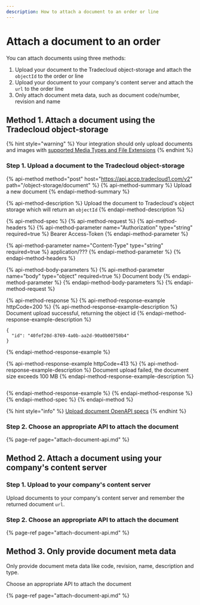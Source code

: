 ```yaml
---
description: How to attach a document to an order or line
---
```


# Attach a document to an order

You can attach documents using three methods:

1. Upload your document to the Tradecloud object-storage and attach the `objectId` to the order or line
2. Upload your document to your company's content server and attach the `url` to the order line
3. Only attach document meta data, such as document code/number, revision and name

## Method 1. Attach a document using the Tradecloud object-storage

{% hint style="warning" %}
Your integration should only upload documents and images with [supported Media Types and File Extensions](../../security/media-types.md)
{% endhint %}

### Step 1. Upload a document to the Tradecloud object-storage

{% api-method method="post" host="https://api.accp.tradecloud1.com/v2" path="/object-storage/document" %}
{% api-method-summary %}
Upload a new document
{% endapi-method-summary %}

{% api-method-description %}
Upload the document to Tradecloud's object storage which will return an `objectId`
{% endapi-method-description %}

{% api-method-spec %}
{% api-method-request %}
{% api-method-headers %}
{% api-method-parameter name="Authorization" type="string" required=true %}
Bearer Access-Token
{% endapi-method-parameter %}

{% api-method-parameter name="Content-Type" type="string" required=true %}
application/???
{% endapi-method-parameter %}
{% endapi-method-headers %}

{% api-method-body-parameters %}
{% api-method-parameter name="body" type="object" required=true %}
Document body
{% endapi-method-parameter %}
{% endapi-method-body-parameters %}
{% endapi-method-request %}

{% api-method-response %}
{% api-method-response-example httpCode=200 %}
{% api-method-response-example-description %}
Document upload successful, returning the object id
{% endapi-method-response-example-description %}

```text
{
  "id": "40fef20d-8769-4a0b-aa2d-90a0b00750b4"
}
```
{% endapi-method-response-example %}

{% api-method-response-example httpCode=413 %}
{% api-method-response-example-description %}
Document upload failed, the document size exceeds 100 MB
{% endapi-method-response-example-description %}

```text

```
{% endapi-method-response-example %}
{% endapi-method-response %}
{% endapi-method-spec %}
{% endapi-method %}

{% hint style="info" %}
[Upload document OpenAPI specs](https://swagger-ui.accp.tradecloud1.com/?url=https://api.accp.tradecloud1.com/v2/object-storage/specs.yaml#/object-storage/uploadDocument)
{% endhint %}

### Step 2. Choose an appropriate API to attach the document

{% page-ref page="attach-document-api.md" %}

## Method 2. Attach a document using your company's content server

### Step 1. Upload to your company's content server

Upload documents to your company's content server and remember the returned document `url`.

### Step 2. Choose an appropriate API to attach the document

{% page-ref page="attach-document-api.md" %}

## Method 3. Only provide document meta data

Only provide document meta data like code, revision, name, description and type.

Choose an appropriate API to attach the document

{% page-ref page="attach-document-api.md" %}


